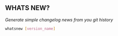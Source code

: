## WHATS NEW?

*Generate simple changelog news from you git history*

```sh
whatsnew [version_name]
```

